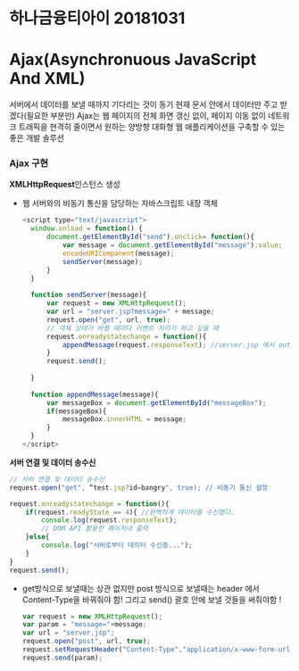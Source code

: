 # 하나금융티아이 20181031

# Ajax(Asynchronuous JavaScript And XML)

서버에서 데이터를 보낼 때까지 기다리는 것이 동기
현재 문서 안에서 데이터만 주고 받겠다(필요한 부분만)
Ajax는 웹 페이지의 전체 화면 갱신 없이, 페이지 이동 없이 네트워크 트래픽을 현격히 줄이면서 원하는 양방향 대화형 웹 애플리케이션을 구축할 수 있는 좋은 개발 솔루션

### Ajax 구현

**XMLHttpRequest**인스턴스 생성

- 웹 서버와의 비동기 통신을 담당하는 자바스크립트 내장 객체

  ``` javascript
  <script type="text/javascript">
  	window.onload = function() {
  		document.getElementById("send").onclick= function(){
  			var message = document.getElementById("message").value;
  			encodeURIComponent(message);
  			sendServer(message);
  		}
  	}
  	
  	function sendServer(message){
  		var request = new XMLHttpRequest();
  		var url = "server.jsp?message=" + message;
  		request.open("get", url, true);
  		// 객체 상태가 바뀔 때마다 이벤트 처리가 하고 싶을 때
  		request.onreadystatechange = function(){
  			appendMessage(request.responseText); //server.jsp 에서 out.println으로 보낸것 
  		}
  		request.send();
  		
  	}
  	
  	function appendMessage(message){
  		var messageBox = document.getElementById("messageBox");
  		if(messageBox){
  			messageBox.innerHTML = message;
  		}
  	}
  </script>
  ```

**서버 연결 및 데이터 송수신**

``` javascript
// 서버 연결 및 데이터 송수신
request.open("get", “test.jsp?id=bangry", true); // 비동기 통신 설정

request.onreadystatechange = function(){
    if(request.readyState == 4){ //완벽하게 데이터를 수신했다.
        console.log(request.responseText);
        // DOM API 활용한 페이지내 출력
    }else{
        console.log("서버로부터 데이터 수신중...");
    }
}
request.send();

```

- get방식으로 보낼때는 상관 없지만 post 방식으로 보낼때는 header 에서 Content-Type을 바꿔줘야 함! 그리고 send() 괄호 안에 보낼 것들을 써줘야함 ! 

  ``` javascript
  var request = new XMLHttpRequest();
  var param = "message="+message;
  var url = "server.jsp";
  request.open("post", url, true);
  request.setRequestHeader("Content-Type","application/x-www-form-urlencoded");
  request.send(param);
  ```
